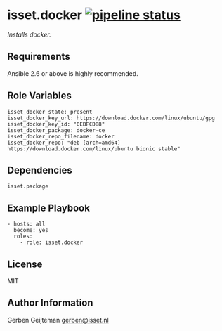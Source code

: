 isset.docker [![pipeline status](https://gitlab.isset.nl/operations/isset.docker/badges/master/pipeline.svg)](https://gitlab.isset.nl/operations/isset.docker/commits/master)
=========

_Installs docker._

Requirements
------------

Ansible 2.6 or above is highly recommended.

Role Variables
--------------

    isset_docker_state: present
    isset_docker_key_url: https://download.docker.com/linux/ubuntu/gpg
    isset_docker_key_id: "0EBFCD88"
    isset_docker_package: docker-ce
    isset_docker_repo_filename: docker
    isset_docker_repo: "deb [arch=amd64] https://download.docker.com/linux/ubuntu bionic stable"


Dependencies
------------

    isset.package

Example Playbook
----------------

    - hosts: all
      become: yes
      roles:
        - role: isset.docker

License
-------

MIT

Author Information
------------------

Gerben Geijteman <gerben@isset.nl>
